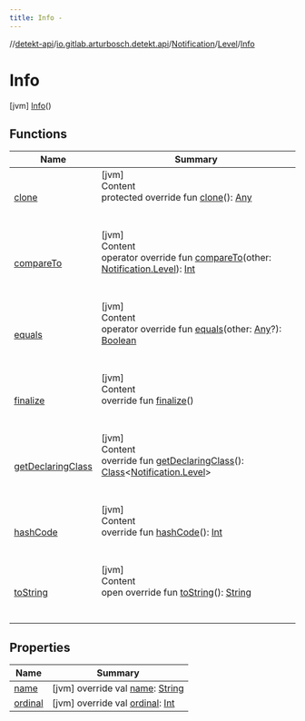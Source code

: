 ```yaml
---
title: Info -
---
```

//[detekt-api](../../../../index.md)/[io.gitlab.arturbosch.detekt.api](../../../index.md)/[Notification](../../index.md)/[Level](../index.md)/[Info](index.md)



# Info  
 [jvm] [Info](index.md)()  
  
   


## Functions  
  
|  Name|  Summary| 
|---|---|
| [clone](../../../-severity/-performance/index.md#kotlin/Enum/clone/#/PointingToDeclaration/)| [jvm]  <br>Content  <br>protected override fun [clone](../../../-severity/-performance/index.md#kotlin/Enum/clone/#/PointingToDeclaration/)(): [Any](https://kotlinlang.org/api/latest/jvm/stdlib/kotlin/-any/index.html)  <br><br><br>
| [compareTo](../-error/index.md#kotlin/Enum/compareTo/#io.gitlab.arturbosch.detekt.api.Notification.Level/PointingToDeclaration/)| [jvm]  <br>Content  <br>operator override fun [compareTo](../-error/index.md#kotlin/Enum/compareTo/#io.gitlab.arturbosch.detekt.api.Notification.Level/PointingToDeclaration/)(other: [Notification.Level](../index.md)): [Int](https://kotlinlang.org/api/latest/jvm/stdlib/kotlin/-int/index.html)  <br><br><br>
| [equals](../../../-severity/-performance/index.md#kotlin/Enum/equals/#kotlin.Any?/PointingToDeclaration/)| [jvm]  <br>Content  <br>operator override fun [equals](../../../-severity/-performance/index.md#kotlin/Enum/equals/#kotlin.Any?/PointingToDeclaration/)(other: [Any](https://kotlinlang.org/api/latest/jvm/stdlib/kotlin/-any/index.html)?): [Boolean](https://kotlinlang.org/api/latest/jvm/stdlib/kotlin/-boolean/index.html)  <br><br><br>
| [finalize](../../../-severity/-performance/index.md#kotlin/Enum/finalize/#/PointingToDeclaration/)| [jvm]  <br>Content  <br>override fun [finalize](../../../-severity/-performance/index.md#kotlin/Enum/finalize/#/PointingToDeclaration/)()  <br><br><br>
| [getDeclaringClass](../../../-severity/-performance/index.md#kotlin/Enum/getDeclaringClass/#/PointingToDeclaration/)| [jvm]  <br>Content  <br>override fun [getDeclaringClass](../../../-severity/-performance/index.md#kotlin/Enum/getDeclaringClass/#/PointingToDeclaration/)(): [Class](https://docs.oracle.com/javase/8/docs/api/java/lang/Class.html)<[Notification.Level](../index.md)>  <br><br><br>
| [hashCode](../../../-severity/-performance/index.md#kotlin/Enum/hashCode/#/PointingToDeclaration/)| [jvm]  <br>Content  <br>override fun [hashCode](../../../-severity/-performance/index.md#kotlin/Enum/hashCode/#/PointingToDeclaration/)(): [Int](https://kotlinlang.org/api/latest/jvm/stdlib/kotlin/-int/index.html)  <br><br><br>
| [toString](../../../-severity/-performance/index.md#kotlin/Enum/toString/#/PointingToDeclaration/)| [jvm]  <br>Content  <br>open override fun [toString](../../../-severity/-performance/index.md#kotlin/Enum/toString/#/PointingToDeclaration/)(): [String](https://kotlinlang.org/api/latest/jvm/stdlib/kotlin/-string/index.html)  <br><br><br>


## Properties  
  
|  Name|  Summary| 
|---|---|
| [name](index.md#io.gitlab.arturbosch.detekt.api/Notification.Level.Info/name/#/PointingToDeclaration/)|  [jvm] override val [name](index.md#io.gitlab.arturbosch.detekt.api/Notification.Level.Info/name/#/PointingToDeclaration/): [String](https://kotlinlang.org/api/latest/jvm/stdlib/kotlin/-string/index.html)   <br>
| [ordinal](index.md#io.gitlab.arturbosch.detekt.api/Notification.Level.Info/ordinal/#/PointingToDeclaration/)|  [jvm] override val [ordinal](index.md#io.gitlab.arturbosch.detekt.api/Notification.Level.Info/ordinal/#/PointingToDeclaration/): [Int](https://kotlinlang.org/api/latest/jvm/stdlib/kotlin/-int/index.html)   <br>

